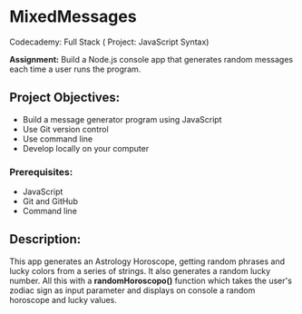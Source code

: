 # MixedMessages
Codecademy: Full Stack ( Project: JavaScript Syntax)

**Assignment:** Build a Node.js console app that generates random messages each time a user runs the program. 

## Project Objectives:

- Build a message generator program using JavaScript
- Use Git version control
- Use command line
- Develop locally on your computer

### Prerequisites:

- JavaScript
- Git and GitHub
- Command line

## Description:

This app generates an Astrology Horoscope, getting random phrases and lucky colors from a series of strings. It also generates a random lucky number. All this with a **randomHoroscopo()** function which takes the user's zodiac sign as input parameter and displays on console a random horoscope and lucky values.